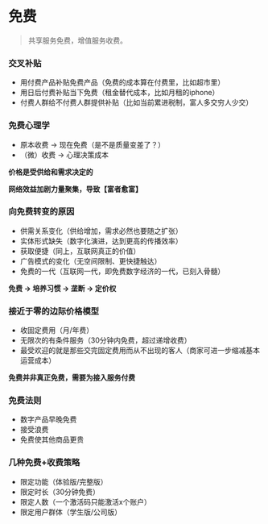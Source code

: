 # 免费

> 共享服务免费，增值服务收费。



### 交叉补贴

- 用付费产品补贴免费产品（免费的成本算在付费里，比如超市里）
- 用日后付费补贴当下免费（租金替代成本，比如月租的iphone）
- 付费人群给不付费人群提供补贴（比如当前累进税制，富人多交穷人少交）



### 免费心理学

- 原本收费 -> 现在免费（是不是质量变差了？）
- （微）收费 -> 心理决策成本



**价格是受供给和需求决定的**

**网络效益加剧力量聚集，导致【富者愈富】**



### 向免费转变的原因

- 供需关系变化（供给增加，需求必然也要随之扩张）
- 实体形式缺失（数字化演进，达到更高的传播效率）
- 获取便捷（同上，互联网真正的价值）
- 广告模式的变化（无空间限制、更快捷触达）
- 免费的一代（互联网一代，即免费数字经济的一代，已刻入骨髓）



**免费 -> 培养习惯 -> 垄断 -> 定价权**



###  接近于零的边际价格模型

- 收固定费用（月/年费）
- 无限次的有条件服务（30分钟内免费，超过递增收费）
- 最受欢迎的就是那些交完固定费用而从不出现的客人（商家可进一步缩减基本运营成本）



**免费并非真正免费，需要为接入服务付费**



### 免费法则

- 数字产品早晚免费
- 接受浪费
- 免费使其他商品更贵



### 几种免费+收费策略

- 限定功能（体验版/完整版）
- 限定时长（30分钟免费）
- 限定人数（一个激活码只能激活x个账户）
- 限定用户群体（学生版/公司版）

